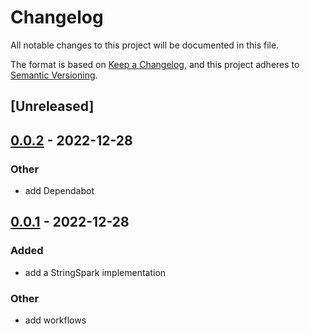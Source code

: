 # Changelog
All notable changes to this project will be documented in this file.

The format is based on [Keep a Changelog](https://keepachangelog.com/en/1.0.0/),
and this project adheres to [Semantic Versioning](https://semver.org/spec/v2.0.0.html).

## [Unreleased]

## [0.0.2](https://github.com/ekroon/sparklines/compare/sparklines-v0.0.1...sparklines-v0.0.2) - 2022-12-28

### Other
- add Dependabot

## [0.0.1](https://github.com/ekroon/sparklines/compare/sparklines-v0.0.0...sparklines-v0.0.1) - 2022-12-28

### Added
- add a StringSpark implementation

### Other
- add workflows
